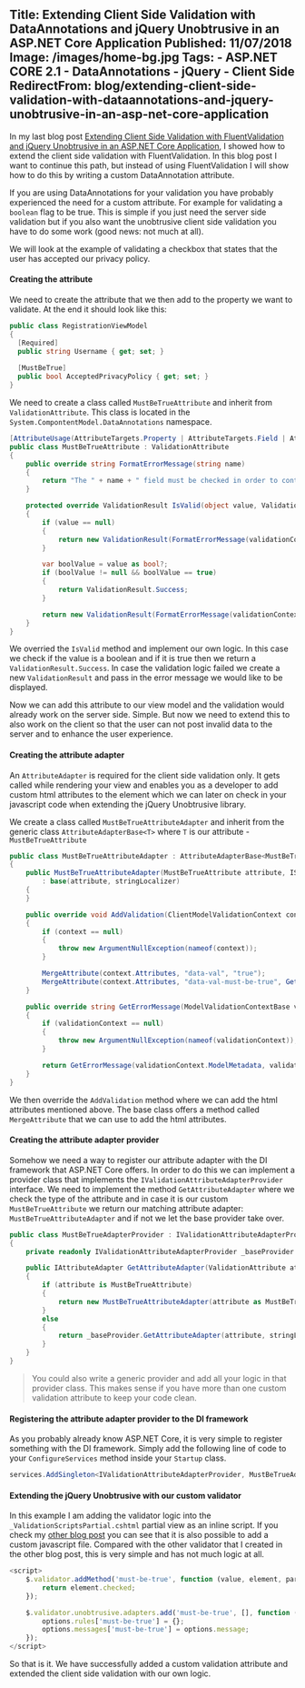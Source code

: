 Title: Extending Client Side Validation with DataAnnotations and jQuery Unobtrusive in an ASP.NET Core Application
Published: 11/07/2018
Image: /images/home-bg.jpg
Tags: 
    - ASP.NET CORE 2.1
    - DataAnnotations
    - jQuery
    - Client Side
RedirectFrom: blog/extending-client-side-validation-with-dataannotations-and-jquery-unobtrusive-in-an-asp-net-core-application
---

In my last blog post [Extending Client Side Validation with FluentValidation and jQuery Unobtrusive in an ASP.NET Core Application](https://ml-software.ch/blog/extending-client-side-validation-with-fluentvalidation-and-jquery-unobtrusive-in-an-asp-net-core-application), I showed how to extend the client side validation with FluentValidation. In this blog post I want to continue this path, but instead of using FluentValidation I will show how to do this by writing a custom DataAnnotation attribute.

If you are using DataAnnotations for your validation you have probably experienced the need for a custom attribute. For example for validating a `boolean` flag to be true. This is simple if you just need the server side validation but if you also want the unobtrusive client side validation you have to do some work (good news: not much at all).

We will look at the example of validating a checkbox that states that the user has accepted our privacy policy.

#### Creating the attribute
We need to create the attribute that we then add to the property we want to validate. At the end it should look like this:

```cs
public class RegistrationViewModel
{
  [Required]
  public string Username { get; set; }
	
  [MustBeTrue]
  public bool AcceptedPrivacyPolicy { get; set; }
}
```

We need to create a class called `MustBeTrueAttribute` and inherit from `ValidationAttribute`. This class is located in the `System.CompontentModel.DataAnnotations` namespace.

```cs
[AttributeUsage(AttributeTargets.Property | AttributeTargets.Field | AttributeTargets.Parameter, AllowMultiple = false)]
public class MustBeTrueAttribute : ValidationAttribute
{
    public override string FormatErrorMessage(string name)
    {
        return "The " + name + " field must be checked in order to continue.";
    }

    protected override ValidationResult IsValid(object value, ValidationContext validationContext)
    {
        if (value == null)
        {
            return new ValidationResult(FormatErrorMessage(validationContext.DisplayName));
        }

        var boolValue = value as bool?;
        if (boolValue != null && boolValue == true)
        {
            return ValidationResult.Success;
        }

        return new ValidationResult(FormatErrorMessage(validationContext.DisplayName));
    }
}
```

We overried the `IsValid` method and implement our own logic. In this case we check if the value is a boolean and if it is true then we return a `ValidationResult.Success`. In case the validation logic failed we create a new `ValidationResult` and pass in the error message we would like to be displayed.

Now we can add this attribute to our view model and the validation would already work on the server side. Simple. But now we need to extend this to also work on the client so that the user can not post invalid data to the server and to enhance the user experience.

#### Creating the attribute adapter
An `AttributeAdapter` is required for the client side validation only. It gets called while rendering your view and enables you as a developer to add custom html attributes to the element which we can later on check in your javascript code when extending the jQuery Unobtrusive library.

We create a class called `MustBeTrueAttributeAdapter` and inherit from the generic class `AttributeAdapterBase<T>` where `T` is our attribute - `MustBeTrueAttribute`  

```cs
public class MustBeTrueAttributeAdapter : AttributeAdapterBase<MustBeTrueAttribute>
{
    public MustBeTrueAttributeAdapter(MustBeTrueAttribute attribute, IStringLocalizer stringLocalizer)
        : base(attribute, stringLocalizer)
    {
    }

    public override void AddValidation(ClientModelValidationContext context)
    {
        if (context == null)
        {
            throw new ArgumentNullException(nameof(context));
        }

        MergeAttribute(context.Attributes, "data-val", "true");
        MergeAttribute(context.Attributes, "data-val-must-be-true", GetErrorMessage(context));
    }

    public override string GetErrorMessage(ModelValidationContextBase validationContext)
    {
        if (validationContext == null)
        {
            throw new ArgumentNullException(nameof(validationContext));
        }

        return GetErrorMessage(validationContext.ModelMetadata, validationContext.ModelMetadata.GetDisplayName());
    }
}
```

We then override the `AddValidation` method where we can add the html attributes mentioned above. The base class offers a method called `MergeAttribute` that we can use to add the html attributes.

#### Creating the attribute adapter provider
Somehow we need a way to register our attribute adapter with the DI framework that ASP.NET Core offers. In order to do this we can implement a provider class that implements the `IValidationAttributeAdapterProvider` interface. We need to implement the method `GetAttributeAdapter` where we check the type of the attribute and in case it is our custom `MustBeTrueAttribute` we return our matching attribute adapter: `MustBeTrueAttributeAdapter` and if not we let the base provider take over.

```cs
public class MustBeTrueAdapterProvider : IValidationAttributeAdapterProvider
{
    private readonly IValidationAttributeAdapterProvider _baseProvider = new ValidationAttributeAdapterProvider();

    public IAttributeAdapter GetAttributeAdapter(ValidationAttribute attribute, IStringLocalizer stringLocalizer)
    {
        if (attribute is MustBeTrueAttribute)
        {
            return new MustBeTrueAttributeAdapter(attribute as MustBeTrueAttribute, stringLocalizer);
        }
        else
        {
            return _baseProvider.GetAttributeAdapter(attribute, stringLocalizer);
        }
    }
}
```

> You could also write a generic provider and add all your logic in that provider class. This makes sense if you have more than one custom validation attribute to keep your code clean.

#### Registering the attribute adapter provider to the DI framework
As you probably already know ASP.NET Core, it is very simple to register something with the DI framework. Simply add the following line of code to your `ConfigureServices` method inside your `Startup` class.

```cs
services.AddSingleton<IValidationAttributeAdapterProvider, MustBeTrueAdapterProvider>();
```

#### Extending the jQuery Unobtrusive with our custom validator
In this example I am adding the validator logic into the `_ValidationScriptsPartial.cshtml` partial view as an inline script. If you check my [other blog post](https://ml-software.ch/blog/extending-client-side-validation-with-fluentvalidation-and-jquery-unobtrusive-in-an-asp-net-core-application) you can see that it is also possible to add a custom javascript file. Compared with the other validator that I created in the other blog post, this is very simple and has not much logic at all.

```js
<script>
    $.validator.addMethod('must-be-true', function (value, element, params) {
        return element.checked;
    });

    $.validator.unobtrusive.adapters.add('must-be-true', [], function (options) {
        options.rules['must-be-true'] = {};
        options.messages['must-be-true'] = options.message;
    });
</script>
```

So that is it. We have successfully added a custom validation attribute and extended the client side validation with our own logic.